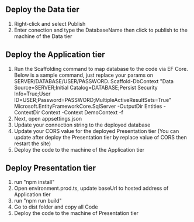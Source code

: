 ## Deploy the Data tier
1. Right-click and select Publish
2. Enter conection and type the DatabaseName then click to publish to the machine of the Data tier
## Deploy the Application tier
1. Run the Scaffolding command to map database to the code via EF Core.
Below is a sample command, just replace your params on SERVER/DATABASE/USER/PASSWORD.
Scaffold-DbContext "Data Source=SERVER;Initial Catalog=DATABASE;Persist Security Info=True;User ID=USER;Password=PASSWORD;MultipleActiveResultSets=True" Microsoft.EntityFrameworkCore.SqlServer -OutputDir Entities -ContextDir Context -Context DemoContext -f
2. Next, open appsettings.json
3. Update your connection string to the deployed database
4. Update your CORS value for the deployed Presentation tier (You can update after deploy the Presentation tier by replace value of CORS then restart the site)
5. Deploy the code to the machine of the Application tier
## Deploy Presentation tier
1. run "npm install"
2. Open environment.prod.ts, update baseUrl to hosted address of Application tier
3. run "npm run build"
4. Go to dist folder and copy all Code
5. Deploy the code to the machine of Presentation tier